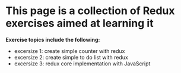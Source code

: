 # This page is a collection of Redux exercises aimed at learning it

**Exercise topics include the following:**

+ excersize 1: create simple counter with redux
+ excersize 2: create simple to do list with redux
+ excersize 3: redux core implementation with JavaScript
